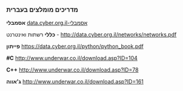 ### מדריכים מומלצים בעברית
**אסמבלי**
[data.cyber.org.il-אסמבלי](https://data.cyber.org.il/assembly/assembly_book.pdf )

**כללי**
רשתות ואינטרנט - http://data.cyber.org.il/networks/networks.pdf

**פייתון**
 https://data.cyber.org.il/python/python_book.pdf
 
**#C**
http://www.underwar.co.il/download.asp?ID=104 

**C++**
http://www.underwar.co.il/download.asp?ID=78 

**ג'אווה**
 http://www.underwar.co.il/download.asp?ID=161 
